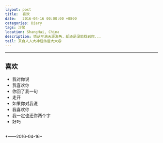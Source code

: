```yaml
---
layout: post
title:  喜欢
date:   2016-04-16 00:00:00 +0800
categories: Diary
tags: 沙聚
location: ShangHai, China
description: 情话写满天涯海角，却还是没能找到你... 
tail: 来自人人大神经纬居大大😄
---
```

---


## 喜欢
+ 我对你说 
+ 我喜欢你
+ 你回了我一句
+ 走开
+ 如果你对我说 
+ 我喜欢你 
+ 我一定也还你两个字 
+ 好巧
<br/>
*——2016-04-16*
